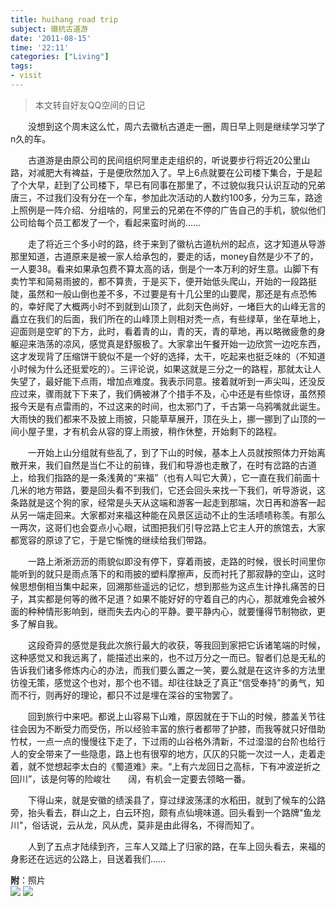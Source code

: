 ```yaml
---
title: huihang road trip
subject: 徽杭古道游
date: '2011-08-15'
time: '22:11'
categories: ["Living"]
tags:
- visit
---
```


>本文转自好友QQ空间的日记

　　没想到这个周末这么忙，周六去徽杭古道走一圈，周日早上则是继续学习学了n久的车。  

　　古道游是由原公司的民间组织阿里走走组织的，听说要步行将近20公里山路，对减肥大有裨益，于是便欣然加入了。早上6点就要在公司楼下集合，于是起了个大早，赶到了公司楼下，早已有同事在那里了，不过貌似我只认识互动的兄弟唐三，不过我们没有分在一个车，参加此次活动的人数约100多，分为三车，路途上照例是一阵介绍、分组啥的，阿里云的兄弟在不停的广告自己的手机，貌似他们公司给每个员工都发了一个，看起来蛮时尚的……  

　　走了将近三个多小时的路，终于来到了徽杭古道杭州的起点，这才知道从导游那里知道，古道原来是被一家人给承包的，要走的话，money自然是少不了的，一人要38。看来如果承包费不算太高的话，倒是个一本万利的好生意。山脚下有卖竹竿和简易雨披的，都不算贵，于是买下，便开始低头爬山，开始的一段路挺陡，虽然和一般山倒也差不多，不过要是有十几公里的山要爬，那还是有点恐怖的，幸好爬了大概两小时不到就到山顶了，此刻天色尚好，一堵巨大的山峰无言的矗立在我们的后面，我们所在的山峰顶上则相对秃一点，有些绿草，坐在草地上，迎面则是空旷的下方，此时，看着青的山，青的天，青的草地，再以略微疲惫的身躯迎来浩荡的凉风，感觉真是舒服极了。大家拿出午餐开始一边欣赏一边吃东西，这才发现背了压缩饼干貌似不是一个好的选择，太干，吃起来也挺乏味的（不知道小时候为什么还挺爱吃的）。三评论说，如果这就是三分之一的路程，那就太让人失望了，最好能下点雨，增加点难度。我表示同意。接着就听到一声尖叫，还没反应过来，骤雨就下下来了，我们俩被淋了个措手不及，心中还是有些惊讶，虽然预报今天是有点雷雨的，不过这来的时间，也太邪门了，千古第一乌鸦嘴就此诞生。大雨快的我们都来不及披上雨披，只能草草展开，顶在头上，挪一挪到了山顶的一间小屋子里，才有机会从容的穿上雨披，稍作休整，开始剩下的路程。  

　　一开始上山分组就有些乱了，到了下山的时候，基本上人员就按照体力开始离散开来，我们自然是当仁不让的前锋，我们和导游也走散了，在时有岔路的古道上，给我们指路的是一条浅黄的“来福”（也有人叫它大黄），它一直在我们前面十几米的地方带路，要是回头看不到我们，它还会回头来找一下我们，听导游说，这条路就是这个狗的家，经常是头天从这端和游客一起走到那端，次日再和游客一起从另一端走回来。大家都对来福这种能在风景区运动不止的生活啧啧称羡。有那么一两次，这哥们也会耍点小心眼，试图把我们引导岔路上它主人开的旅馆去，大家都宽容的原谅了它，于是它惭愧的继续给我们带路。  

　　一路上淅淅沥沥的雨貌似即没有停下，穿着雨披，走路的时候，很长时间里你能听到的就只是雨点落下的和雨披的塑料摩擦声，反而衬托了那寂静的空山，这时候思想倒相当集中起来，回溯那些遥远的记忆，想到那些为这点生计挣扎痛苦的日子，其实都是何等的微不足道？如果不能好好的守着自己的内心，那就难免会被外面的种种情形影响到，继而失去内心的平静。要平静内心，就要懂得节制物欲，更多了解自我。  

　　这段奇异的感觉是我此次旅行最大的收获，等我回到家把它诉诸笔端的时候，这种感觉又和我远离了，能描述出来的，也不过万分之一而已。智者们总是无私的告诉我们诸多修炼内心的办法，而我们要么置之一笑，要么就是在这许多的方法里彷徨无策，感觉这个也对，那个也不错。却往往缺乏了真正“信受奉持”的勇气，知而不行，则再好的理论，都只不过是埋在深谷的宝物罢了。  

　　回到旅行中来吧。都说上山容易下山难，原因就在于下山的时候，膝盖关节往往会因为不断受力而受伤，所以经验丰富的旅行者都带了护膝，而我等就只好借助竹杖，一点一点的慢慢往下走了，下过雨的山谷格外清新，不过湿湿的台阶也给行人的安全带来了一些隐患，路上也有很窄的地方，仄仄的只能一次过一人，走着走着，就不觉想起李太白的《蜀道难》来。“上有六龙回日之高标，下有冲波逆折之回川”，该是何等的险峻壮　　阔，有机会一定要去领略一番。  

　　下得山来，就是安徽的绩溪县了，穿过绿波荡漾的水稻田，就到了候车的公路旁，抬头看去，群山之上，白云环抱，颇有点仙境味道。回头看到一个路牌"鱼龙川"，俗话说，云从龙，风从虎，莫非是由此得名，不得而知了。  

　　人到了五点才陆续到齐，三车人又踏上了归家的路，在车上回头看去，来福的身影还在远远的公路上，目送着我们……  

**附**：照片  
<img src="{{urls.media}}/img/life-huihang/img-1.jpg"/>
<img src="{{urls.media}}/img/life-huihang/img-2.jpg"/>